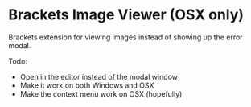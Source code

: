 Brackets Image Viewer (OSX only)
=====================

Brackets extension for viewing images instead of 
showing up the error modal.

Todo:
* Open in the editor instead of the modal window
* Make it work on both Windows and OSX
* Make the context menu work on OSX (hopefully)